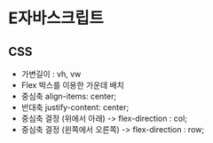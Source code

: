 # E자바스크립트
## CSS
 + 가변길이 : vh, vw
 + Flex 박스를 이용한 가운데 배치
  + 중심축 align-items: center;
  + 반대축 justify-content: center;
  + 중심축 결정 (위에서 아래) -> flex-direction : col;
  + 중심축 결정 (왼쪽에서 오른쪽) -> flex-direction : row;


